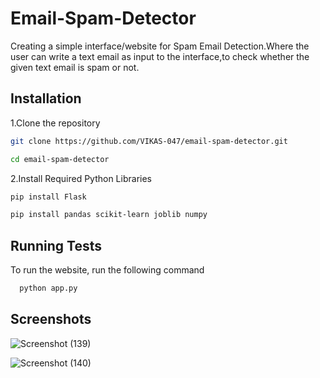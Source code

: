 
# Email-Spam-Detector

Creating a simple interface/website for Spam Email Detection.Where the user can write a text email as
input to the interface,to check whether the given text email is spam or not.





## Installation

1.Clone the repository 

```bash
git clone https://github.com/VIKAS-047/email-spam-detector.git
```

```bash
cd email-spam-detector
```
2.Install Required Python Libraries

```bash
pip install Flask
```

```bash
pip install pandas scikit-learn joblib numpy
```

## Running Tests

To run the website, run the following command

```bash
  python app.py
```


## Screenshots

![Screenshot (139)](https://github.com/user-attachments/assets/0429d09a-70e5-41c5-a7f7-cc02ddb6947c)

![Screenshot (140)](https://github.com/user-attachments/assets/34b311e8-4c17-4834-8d1c-bf5af4ba7434)

